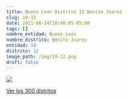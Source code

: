 ```yaml
---
title: Nuevo León Distrito 12 Benito Juarez
slug: 19-12
date: 2021-06-24T10:46:05-05:00
tags: []
nombre_entidad: Nuevo León
nombre_distrito: Benito Juarez
entidad: 19
distrito: 12
image_path: /img/19-12.png
draft: false
---
```


![](/img/19-12.png)

[Ver los 300 distritos](/docs/elecciones-2021)
